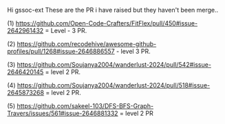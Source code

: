 Hi gssoc-ext These are the PR i have raised but they haven't been merge..

(1) https://github.com/Open-Code-Crafters/FitFlex/pull/450#issue-2642961432 = Level - 3 PR.
               
(2) https://github.com/recodehive/awesome-github-profiles/pull/1268#issue-2646886557 - level 3 PR.

(3) https://github.com/Soujanya2004/wanderlust-2024/pull/542#issue-2646420145 = level 2 PR.

(4) https://github.com/Soujanya2004/wanderlust-2024/pull/518#issue-2645873268 = level 2 PR.

(5) https://github.com/sakeel-103/DFS-BFS-Graph-Travers/issues/561#issue-2646881332 = level 2 PR
